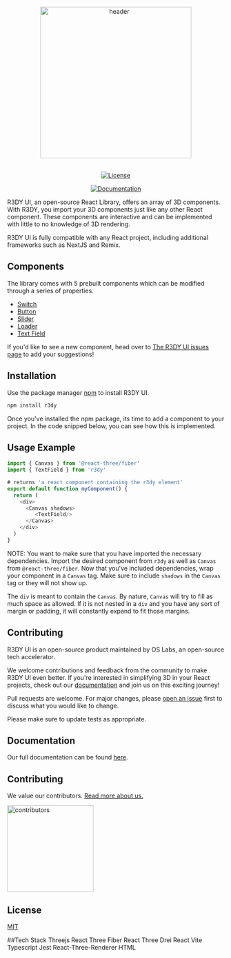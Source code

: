 <br/>
<div align="center">
  <a href="https://www.r3dyui.com/" target=”_blank”>
    <img src="https://i.imgur.com/mXk9ke7.jpeg" height="350" align="center" alt="header" />
  </a>
  <br/>
  <br/>


[![License](https://img.shields.io/badge/License-MIT-blue)](https://github.com/oslabs-beta/r3Dy/blob/dev/LICENSE.txt)

[![Documentation](https://img.shields.io/badge/Read%20our%20Documentation-black?logo=book)](https://www.r3dyui.com/docs/)

</div>


R3DY UI, an open-source React Library, offers an array of 3D components. With R3DY, you import your 3D components just like any other React component. These components are interactive and can be implemented with little to no knowledge of 3D rendering.

R3DY UI is fully compatible with any React project, including additional frameworks such as NextJS and Remix.

## Components
The library comes with 5 prebuilt components which can be modified through a series of properties.
- [Switch](https://www.r3dyui.com/docs/components/switch/)
- [Button](https://www.r3dyui.com/docs/components/button/)
- [Slider](https://www.r3dyui.com/docs/components/slider/)
- [Loader](https://www.r3dyui.com/docs/components/loader/)
- [Text Field](https://www.r3dyui.com/docs/components/textfield/)

If you'd like to see a new component, head over to [The R3DY UI issues page](https://github.com/oslabs-beta/r3Dy/issues) to add your suggestions!

## Installation

Use the package manager [npm](https://www.npmjs.com/) to install R3DY UI.

```bash
npm install r3dy
```
Once you've installed the npm package, its time to add a component to your project. In the code snipped below, you can see how this is implemented.

## Usage Example

```javascript
import { Canvas } from '@react-three/fiber'
import { TextField } from 'r3dy'

# returns 'a react component containing the r3dy element'
export default function myComponent() {
  return (
    <div>
      <Canvas shadows>
         <TextField/>
      </Canvas>
    </div>
  )
}
```

NOTE: You want to make sure that you have imported the necessary dependencies. Import the desired component from `r3dy` as well as `Canvas` from `@react-three/fiber`. Now that you've included dependencies, wrap your component in a `Canvas` tag. Make sure to include `shadows` in the `Canvas` tag or they will not show up.

The `div` is meant to contain the `Canvas`. By nature, `Canvas` will try to fill as much space as allowed. If it is not nested in a `div` and you have any sort of margin or padding, it will constantly expand to fit those margins.

## Contributing
R3DY UI is an open-source product maintained by OS Labs, an open-source tech accelerator.

We welcome contributions and feedback from the community to make R3DY UI even better. If you're interested in simplifying 3D in your React projects, check out our [documentation](https://www.r3dyui.com/docs/) and join us on this exciting journey!

Pull requests are welcome. For major changes, please [open an issue](https://github.com/oslabs-beta/r3Dy/issues) first to discuss what you would like to change.

Please make sure to update tests as appropriate.

## Documentation
Our full documentation can be found [here](https://www.r3dyui.com/docs).

## Contributing
We value our contributors. [Read more about us.](https://www.r3dyui.com/about-us)

<img src="https://i.imgur.com/5cXAg9j.jpg" height="200" alt="contributors" />

## License

[MIT](https://github.com/oslabs-beta/r3Dy/blob/dev/LICENSE.txt)

##Tech Stack
Threejs
React Three Fiber
React Three Drei
React
Vite
Typescript
Jest
React-Three-Renderer
HTML


